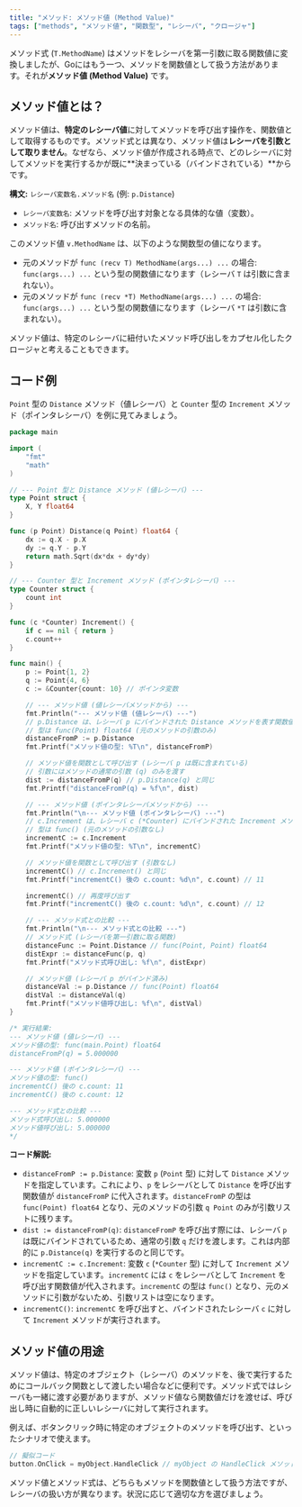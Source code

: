 ```yaml
---
title: "メソッド: メソッド値 (Method Value)"
tags: ["methods", "メソッド値", "関数型", "レシーバ", "クロージャ"]
---
```


メソッド式 (`T.MethodName`) はメソッドをレシーバを第一引数に取る関数値に変換しましたが、Goにはもう一つ、メソッドを関数値として扱う方法があります。それが**メソッド値 (Method Value)** です。

## メソッド値とは？

メソッド値は、**特定のレシーバ値**に対してメソッドを呼び出す操作を、関数値として取得するものです。メソッド式とは異なり、メソッド値は**レシーバを引数として取りません**。なぜなら、メソッド値が作成される時点で、どのレシーバに対してメソッドを実行するかが既に**決まっている（バインドされている）**からです。

**構文:** `レシーバ変数名.メソッド名` (例: `p.Distance`)

*   `レシーバ変数名`: メソッドを呼び出す対象となる具体的な値（変数）。
*   `メソッド名`: 呼び出すメソッドの名前。

このメソッド値 `v.MethodName` は、以下のような関数型の値になります。

*   元のメソッドが `func (recv T) MethodName(args...) ...` の場合:
    `func(args...) ...` という型の関数値になります（レシーバ `T` は引数に含まれない）。
*   元のメソッドが `func (recv *T) MethodName(args...) ...` の場合:
    `func(args...) ...` という型の関数値になります（レシーバ `*T` は引数に含まれない）。

メソッド値は、特定のレシーバに紐付いたメソッド呼び出しをカプセル化したクロージャと考えることもできます。

## コード例

`Point` 型の `Distance` メソッド（値レシーバ）と `Counter` 型の `Increment` メソッド（ポインタレシーバ）を例に見てみましょう。

```go title="メソッド値の使い方"
package main

import (
	"fmt"
	"math"
)

// --- Point 型と Distance メソッド (値レシーバ) ---
type Point struct {
	X, Y float64
}

func (p Point) Distance(q Point) float64 {
	dx := q.X - p.X
	dy := q.Y - p.Y
	return math.Sqrt(dx*dx + dy*dy)
}

// --- Counter 型と Increment メソッド (ポインタレシーバ) ---
type Counter struct {
	count int
}

func (c *Counter) Increment() {
	if c == nil { return }
	c.count++
}

func main() {
	p := Point{1, 2}
	q := Point{4, 6}
	c := &Counter{count: 10} // ポインタ変数

	// --- メソッド値 (値レシーバメソッドから) ---
	fmt.Println("--- メソッド値 (値レシーバ) ---")
	// p.Distance は、レシーバ p にバインドされた Distance メソッドを表す関数値
	// 型は func(Point) float64 (元のメソッドの引数のみ)
	distanceFromP := p.Distance
	fmt.Printf("メソッド値の型: %T\n", distanceFromP)

	// メソッド値を関数として呼び出す (レシーバ p は既に含まれている)
	// 引数にはメソッドの通常の引数 (q) のみを渡す
	dist := distanceFromP(q) // p.Distance(q) と同じ
	fmt.Printf("distanceFromP(q) = %f\n", dist)

	// --- メソッド値 (ポインタレシーバメソッドから) ---
	fmt.Println("\n--- メソッド値 (ポインタレシーバ) ---")
	// c.Increment は、レシーバ c (*Counter) にバインドされた Increment メソッドを表す関数値
	// 型は func() (元のメソッドの引数なし)
	incrementC := c.Increment
	fmt.Printf("メソッド値の型: %T\n", incrementC)

	// メソッド値を関数として呼び出す (引数なし)
	incrementC() // c.Increment() と同じ
	fmt.Printf("incrementC() 後の c.count: %d\n", c.count) // 11

	incrementC() // 再度呼び出す
	fmt.Printf("incrementC() 後の c.count: %d\n", c.count) // 12

	// --- メソッド式との比較 ---
	fmt.Println("\n--- メソッド式との比較 ---")
	// メソッド式 (レシーバを第一引数に取る関数)
	distanceFunc := Point.Distance // func(Point, Point) float64
	distExpr := distanceFunc(p, q)
	fmt.Printf("メソッド式呼び出し: %f\n", distExpr)

	// メソッド値 (レシーバ p がバインド済み)
	distanceVal := p.Distance // func(Point) float64
	distVal := distanceVal(q)
	fmt.Printf("メソッド値呼び出し: %f\n", distVal)
}

/* 実行結果:
--- メソッド値 (値レシーバ) ---
メソッド値の型: func(main.Point) float64
distanceFromP(q) = 5.000000

--- メソッド値 (ポインタレシーバ) ---
メソッド値の型: func()
incrementC() 後の c.count: 11
incrementC() 後の c.count: 12

--- メソッド式との比較 ---
メソッド式呼び出し: 5.000000
メソッド値呼び出し: 5.000000
*/
```

**コード解説:**

*   `distanceFromP := p.Distance`: 変数 `p` (`Point` 型) に対して `Distance` メソッドを指定しています。これにより、`p` をレシーバとして `Distance` を呼び出す関数値が `distanceFromP` に代入されます。`distanceFromP` の型は `func(Point) float64` となり、元のメソッドの引数 `q Point` のみが引数リストに残ります。
*   `dist := distanceFromP(q)`: `distanceFromP` を呼び出す際には、レシーバ `p` は既にバインドされているため、通常の引数 `q` だけを渡します。これは内部的に `p.Distance(q)` を実行するのと同じです。
*   `incrementC := c.Increment`: 変数 `c` (`*Counter` 型) に対して `Increment` メソッドを指定しています。`incrementC` には `c` をレシーバとして `Increment` を呼び出す関数値が代入されます。`incrementC` の型は `func()` となり、元のメソッドに引数がないため、引数リストは空になります。
*   `incrementC()`: `incrementC` を呼び出すと、バインドされたレシーバ `c` に対して `Increment` メソッドが実行されます。

## メソッド値の用途

メソッド値は、特定のオブジェクト（レシーバ）のメソッドを、後で実行するためにコールバック関数として渡したい場合などに便利です。メソッド式ではレシーバも一緒に渡す必要がありますが、メソッド値なら関数値だけを渡せば、呼び出し時に自動的に正しいレシーバに対して実行されます。

例えば、ボタンクリック時に特定のオブジェクトのメソッドを呼び出す、といったシナリオで使えます。

```go
// 擬似コード
button.OnClick = myObject.HandleClick // myObject の HandleClick メソッドをコールバックとして設定
```

メソッド値とメソッド式は、どちらもメソッドを関数値として扱う方法ですが、レシーバの扱い方が異なります。状況に応じて適切な方を選びましょう。